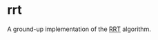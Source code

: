 # rrt
A ground-up implementation of the [RRT](https://en.wikipedia.org/wiki/Rapidly_exploring_random_tree) algorithm.
